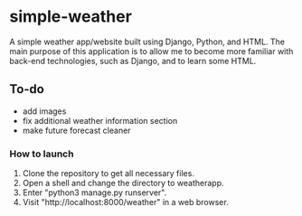 # simple-weather
A simple weather app/website built using Django, Python, and HTML. The main purpose of this application is to allow me to become more familiar with back-end technologies, such as Django, and to learn some HTML. 

## To-do
- add images
- fix additional weather information section
- make future forecast cleaner


### How to launch
1. Clone the repository to get all necessary files.
2. Open a shell and change the directory to weatherapp.
3. Enter "python3 manage.py runserver".
4. Visit "http://localhost:8000/weather" in a web browser.
